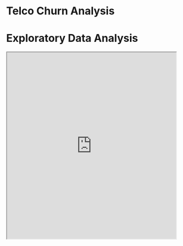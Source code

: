 # Telco Churn Analysis

# Exploratory Data Analysis 

<iframe src="https://public.tableau.com/shared/3C972BXC5?:showVizHome=no&:embed=true" width="90%" height="500"></iframe>
